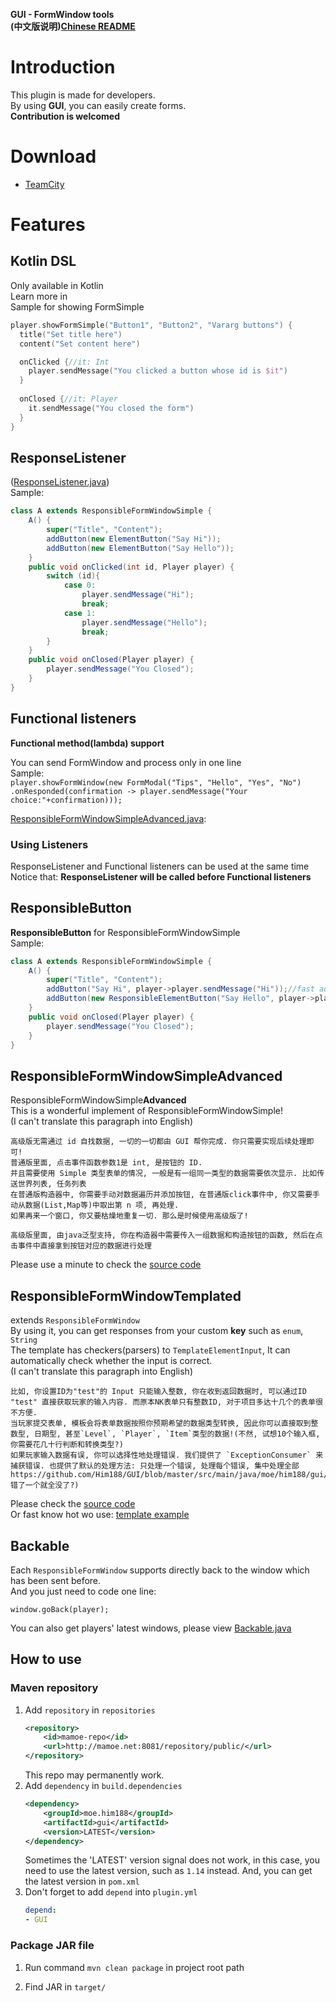 **GUI - FormWindow tools**  
**(中文版说明)**[**Chinese README**](https://github.com/Him188/GUI/blob/master/README-chs.md)

# Introduction

This plugin is made for developers.  
By using **GUI**, you can easily create forms.  
**Contribution is welcomed**

# Download
- [TeamCity](http://mamoe.net:2333/viewType.html?buildTypeId=gui_Build)

# Features

## Kotlin DSL

Only available in Kotlin  
Learn more in [](src/main/java/moe/him188/gui/kotlin/FormWindowKt.kt)  
Sample for showing FormSimple

```kotlin
player.showFormSimple("Button1", "Button2", "Vararg buttons") {
  title("Set title here")
  content("Set content here")

  onClicked {//it: Int
    player.sendMessage("You clicked a button whose id is $it")
  }
  
  onClosed {//it: Player
    it.sendMessage("You closed the form")
  }
}
```

## ResponseListener

  ([ResponseListener.java](src/main/java/moe/him188/gui/window/listener/response/ResponseListener.java))  
    Sample:
  ```java
  class A extends ResponsibleFormWindowSimple {
      A() {
          super("Title", "Content");
          addButton(new ElementButton("Say Hi"));
          addButton(new ElementButton("Say Hello"));
      }
      public void onClicked(int id, Player player) {
          switch (id){
              case 0:
                  player.sendMessage("Hi");
                  break;
              case 1:
                  player.sendMessage("Hello");
                  break;
          }
      }
      public void onClosed(Player player) {
          player.sendMessage("You Closed");
      }
  }
  ```

## Functional listeners

  **Functional method(lambda) support**

  You can send FormWindow and process only in one line  
  Sample:  
  `
  player.showFormWindow(new FormModal("Tips", "Hello", "Yes", "No")
.onResponded(confirmation -> player.sendMessage("Your choice:"+confirmation)));
  `

  [ResponsibleFormWindowSimpleAdvanced.java](src/main/java/moe/him188/gui/window/ResponsibleFormWindowSimpleAdvanced.java):
### Using Listeners

  ResponseListener and Functional listeners can be used at the same time  
  Notice that: **ResponseListener will be called before Functional listeners**

## **ResponsibleButton**

  **ResponsibleButton** for ResponsibleFormWindowSimple  
  Sample:

  ```java
  class A extends ResponsibleFormWindowSimple {
      A() {
          super("Title", "Content");
          addButton("Say Hi", player->player.sendMessage("Hi"));//fast addButton
          addButton(new ResponsibleElementButton("Say Hello", player->player.sendMessage("Hello")));//common addButton
      }
      public void onClosed(Player player) {
          player.sendMessage("You Closed");
      }
  }
  ```

## ResponsibleFormWindowSimpleAdvanced

  ResponsibleFormWindowSimple**Advanced**  
  This is a wonderful implement of ResponsibleFormWindowSimple!  
   (I can't translate this paragraph into English)
  ```text
  高级版无需通过 id 自找数据, 一切的一切都由 GUI 帮你完成. 你只需要实现后续处理即可!
  普通版里面, 点击事件函数参数1是 int, 是按钮的 ID.
  并且需要使用 Simple 类型表单的情况, 一般是有一组同一类型的数据需要依次显示. 比如传送世界列表, 任务列表
  在普通版构造器中, 你需要手动对数据遍历并添加按钮, 在普通版click事件中, 你又需要手动从数据(List,Map等)中取出第 n 项, 再处理.
  如果再来一个窗口, 你又要枯燥地重复一切. 那么是时候使用高级版了!

  高级版里面, 由java泛型支持, 你在构造器中需要传入一组数据和构造按钮的函数, 然后在点击事件中直接拿到按钮对应的数据进行处理
  ```
  Please use a minute to check the [source code](src/main/java/moe/him188/gui/window/ResponsibleFormWindowSimpleAdvanced.java)

## ResponsibleFormWindowTemplated

  extends `ResponsibleFormWindow`  
  By using it, you can get responses from your custom **key** such as `enum`, `String`  
  The template has checkers(parsers) to `TemplateElementInput`, It can automatically check whether the input is correct.  
  (I can't translate this paragraph into English)
  ```
  比如, 你设置ID为"test"的 Input 只能输入整数, 你在收到返回数据时, 可以通过ID "test" 直接获取玩家的输入内容. 而原本NK表单只有整数ID, 对于项目多达十几个的表单很不方便.
  当玩家提交表单, 模板会将表单数据按照你预期希望的数据类型转换, 因此你可以直接取到整数型, 日期型, 甚至`Level`, `Player`, `Item`类型的数据!(不然, 试想10个输入框, 你需要花几十行判断和转换类型?)
  如果玩家输入数据有误, 你可以选择性地处理错误. 我们提供了 `ExceptionConsumer` 来捕获错误. 也提供了默认的处理方法: 只处理一个错误, 处理每个错误, 集中处理全部https://github.com/Him188/GUI/blob/master/src/main/java/moe/him188/gui/window/ResponsibleFormWindowSimpleAdvanced.java错了一个就全没了?)
  ```
  Please check the [source code](src/main/java/moe/him188/gui/window/ResponsibleFormWindowTemplated.java)  
  Or fast know hot wo use: [template example](TemplateExample.md)

## Backable

  Each `ResponsibleFormWindow` supports directly back to the window which has been sent before.  
  And you just need to code one line:
  ```
  window.goBack(player);
  ```
  You can also get players' latest windows, please view [Backable.java](src/main/java/moe/him188/gui/utils/Backable.java)

## How to use

### Maven repository

1. Add `repository` in `repositories`
    ```xml
    <repository>
        <id>mamoe-repo</id>
        <url>http://mamoe.net:8081/repository/public/</url>
    </repository>
    ```
    This repo may permanently work.
2. Add `dependency` in `build.dependencies`
    ```xml
    <dependency>
        <groupId>moe.him188</groupId>
        <artifactId>gui</artifactId>
        <version>LATEST</version>
    </dependency>
    ```
    Sometimes the 'LATEST' version signal does not work, in this case, you need to use the latest version, such as `1.14` instead.
    And, you can get the latest version in `pom.xml`
3. Don't forget to add `depend` into `plugin.yml`
    ```yaml
    depend:
    - GUI
    ```

### Package JAR file

1. Run command `mvn clean package` in project root path

2. Find JAR in `target/`
